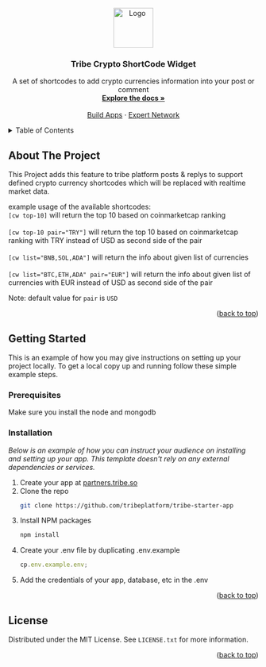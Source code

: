 <div id="top"></div>

<br />
<div align="center">
  <a href="https://tribe.so">
    <img src="https://tribe.so/webflow-v2/images/TribeLogo.svg" alt="Logo" width="80" height="80">
  </a>

  <h3 align="center">Tribe Crypto ShortCode Widget</h3>

  <p align="center">
    A set of shortcodes to add crypto currencies information into your post or comment
    <br />
    <a href="https://partners.tribe.so/docs/guide/index/"><strong>Explore the docs »</strong></a>
    <br />
    <br />
    <a href="https://partners.tribe.so/portal/">Build Apps</a>
    ·
    <a href="https://tribe-community.typeform.com/to/FpsR55AT"> Expert Network </a>
</div>

<!-- TABLE OF CONTENTS -->
<details>
  <summary>Table of Contents</summary>
  <ol>
    <li>
      <a href="#about-the-project">About The Project</a>
    </li>
    <li>
      <a href="#getting-started">Getting Started</a>
      <ul>
        <li><a href="#prerequisites">Prerequisites</a></li>
        <li><a href="#installation">Installation</a></li>
      </ul>
    </li>
    <li><a href="#license">License</a></li>
  </ol>
</details>

<!-- ABOUT THE PROJECT -->

## About The Project

This Project adds this feature to tribe platform posts & replys to support defined crypto currency shortcodes which will be replaced with realtime market data.

example usage of the available shortcodes: <br />
```[cw top-10]```  will return the top 10 based on coinmarketcap ranking<br /> <br />
```[cw top-10 pair="TRY"]``` will return the top 10 based on coinmarketcap ranking with TRY instead of USD as second side of the pair<br /><br />
```[cw list="BNB,SOL,ADA"]``` will return the info about given list of currencies <br /> <br />
```[cw list="BTC,ETH,ADA" pair="EUR"]```  will return the info about given list of currencies with EUR instead of USD as second side of the pair <br />

Note: default value for `pair` is `USD`

 
<p align="right">(<a href="#top">back to top</a>)</p>

<!-- GETTING STARTED -->

## Getting Started

This is an example of how you may give instructions on setting up your project locally.
To get a local copy up and running follow these simple example steps.

### Prerequisites

Make sure you install the node and mongodb

### Installation

_Below is an example of how you can instruct your audience on installing and setting up your app. This template doesn't rely on any external dependencies or services._

1. Create your app at [partners.tribe.so](https://partners.tribe.so)
2. Clone the repo
   ```sh
   git clone https://github.com/tribeplatform/tribe-starter-app
   ```
3. Install NPM packages
   ```sh
   npm install
   ```
4. Create your .env file by duplicating .env.example
   ```js
   cp.env.example.env;
   ```
5. Add the credentials of your app, database, etc in the .env

<p align="right">(<a href="#top">back to top</a>)</p>

## License

Distributed under the MIT License. See `LICENSE.txt` for more information.

<p align="right">(<a href="#top">back to top</a>)</p>

[forks-shield]: https://img.shields.io/github/forks/othneildrew/Best-README-Template.svg?style=for-the-badge
[forks-url]: https://github.com/tribeplatform/tribe-starter-app/network/members
[stars-url]: https://github.com/tribeplatform/tribe-starter-app/stargazers
[issues-url]: https://github.com/tribeplatform/tribe-starter-app/issues
[product-screenshot]: images/screenshot.png
